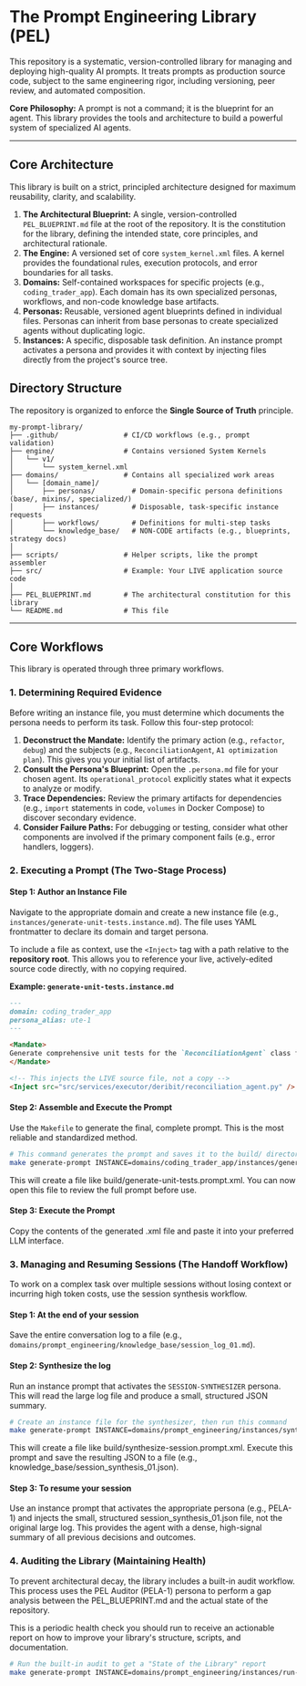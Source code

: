 # The Prompt Engineering Library (PEL)

This repository is a systematic, version-controlled library for managing and deploying high-quality AI prompts. It treats prompts as production source code, subject to the same engineering rigor, including versioning, peer review, and automated composition.

**Core Philosophy:** A prompt is not a command; it is the blueprint for an agent. This library provides the tools and architecture to build a powerful system of specialized AI agents.

---

## Core Architecture

This library is built on a strict, principled architecture designed for maximum reusability, clarity, and scalability.

1.  **The Architectural Blueprint:** A single, version-controlled `PEL_BLUEPRINT.md` file at the root of the repository. It is the constitution for the library, defining the intended state, core principles, and architectural rationale.
2.  **The Engine:** A versioned set of core `system_kernel.xml` files. A kernel provides the foundational rules, execution protocols, and error boundaries for all tasks.
3.  **Domains:** Self-contained workspaces for specific projects (e.g., `coding_trader_app`). Each domain has its own specialized personas, workflows, and non-code knowledge base artifacts.
4.  **Personas:** Reusable, versioned agent blueprints defined in individual files. Personas can inherit from base personas to create specialized agents without duplicating logic.
5.  **Instances:** A specific, disposable task definition. An instance prompt activates a persona and provides it with context by injecting files directly from the project's source tree.

## Directory Structure

The repository is organized to enforce the **Single Source of Truth** principle.

```
my-prompt-library/
├── .github/                # CI/CD workflows (e.g., prompt validation)
├── engine/                 # Contains versioned System Kernels
│   └── v1/
│       └── system_kernel.xml
├── domains/                # Contains all specialized work areas
│   └── [domain_name]/
│       ├── personas/         # Domain-specific persona definitions (base/, mixins/, specialized/)
│       ├── instances/        # Disposable, task-specific instance requests
│       ├── workflows/        # Definitions for multi-step tasks
│       └── knowledge_base/   # NON-CODE artifacts (e.g., blueprints, strategy docs)
│
├── scripts/                # Helper scripts, like the prompt assembler
├── src/                    # Example: Your LIVE application source code
│
├── PEL_BLUEPRINT.md        # The architectural constitution for this library
└── README.md               # This file
```

---

## Core Workflows

This library is operated through three primary workflows.

### 1. Determining Required Evidence

Before writing an instance file, you must determine which documents the persona needs to perform its task. Follow this four-step protocol:

1.  **Deconstruct the Mandate:** Identify the primary action (e.g., `refactor`, `debug`) and the subjects (e.g., `ReconciliationAgent`, `A1 optimization plan`). This gives you your initial list of artifacts.
2.  **Consult the Persona's Blueprint:** Open the `.persona.md` file for your chosen agent. Its `operational_protocol` explicitly states what it expects to analyze or modify.
3.  **Trace Dependencies:** Review the primary artifacts for dependencies (e.g., `import` statements in code, `volumes` in Docker Compose) to discover secondary evidence.
4.  **Consider Failure Paths:** For debugging or testing, consider what other components are involved if the primary component fails (e.g., error handlers, loggers).

### 2. Executing a Prompt (The Two-Stage Process)

#### Step 1: Author an Instance File

Navigate to the appropriate domain and create a new instance file (e.g., `instances/generate-unit-tests.instance.md`). The file uses YAML frontmatter to declare its domain and target persona.

To include a file as context, use the `<Inject>` tag with a path relative to the **repository root**. This allows you to reference your live, actively-edited source code directly, with no copying required.

**Example: `generate-unit-tests.instance.md`**
```markdown
---
domain: coding_trader_app
persona_alias: ute-1
---

<Mandate>
Generate comprehensive unit tests for the `ReconciliationAgent` class found in the provided source code.
</Mandate>

<!-- This injects the LIVE source file, not a copy -->
<Inject src="src/services/executor/deribit/reconciliation_agent.py" />
```

#### Step 2: Assemble and Execute the Prompt

Use the `Makefile` to generate the final, complete prompt. This is the most reliable and standardized method.


```bash
# This command generates the prompt and saves it to the build/ directory
make generate-prompt INSTANCE=domains/coding_trader_app/instances/generate-unit-tests.instance.md
```

This will create a file like build/generate-unit-tests.prompt.xml. You can now open this file to review the full prompt before use.

#### Step 3: Execute the Prompt
Copy the contents of the generated .xml file and paste it into your preferred LLM interface.


### 3. Managing and Resuming Sessions (The Handoff Workflow)

To work on a complex task over multiple sessions without losing context or incurring high token costs, use the session synthesis workflow.

#### Step 1: At the end of your session

Save the entire conversation log to a file (e.g., `domains/prompt_engineering/knowledge_base/session_log_01.md`).

#### Step 2: Synthesize the log

Run an instance prompt that activates the `SESSION-SYNTHESIZER` persona. This will read the large log file and produce a small, structured JSON summary.

```bash
# Create an instance file for the synthesizer, then run this command
make generate-prompt INSTANCE=domains/prompt_engineering/instances/synthesize-session.instance.md
```

This will create a file like build/synthesize-session.prompt.xml. Execute this prompt and save the resulting JSON to a file (e.g., knowledge_base/session_synthesis_01.json).

#### Step 3: To resume your session
Use an instance prompt that activates the appropriate persona (e.g., PELA-1) and injects the small, structured session_synthesis_01.json file, not the original large log. This provides the agent with a dense, high-signal summary of all previous decisions and outcomes.

### 4. Auditing the Library (Maintaining Health)

To prevent architectural decay, the library includes a built-in audit workflow. This process uses the PEL Auditor (PELA-1) persona to perform a gap analysis between the PEL_BLUEPRINT.md and the actual state of the repository.

This is a periodic health check you should run to receive an actionable report on how to improve your library's structure, scripts, and documentation.


```bash
# Run the built-in audit to get a "State of the Library" report
make generate-prompt INSTANCE=domains/prompt_engineering/instances/run-quarterly-audit.instance.md
```

